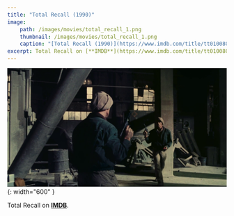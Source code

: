 ```yaml
---
title: "Total Recall (1990)"
image:
    path: /images/movies/total_recall_1.png
    thumbnail: /images/movies/total_recall_1.png
    caption: "[Total Recall (1990)](https://www.imdb.com/title/tt0100802/)"
excerpt: Total Recall on [**IMDB**](https://www.imdb.com/title/tt0100802/).
---
```


![alt text](/images/movies/total_recall_2.png "Title"){: width="600" }

Total Recall on [**IMDB**](https://www.imdb.com/title/tt0100802/).

